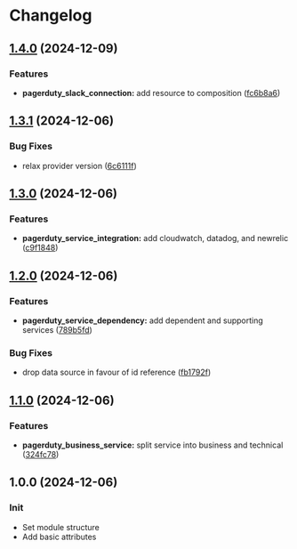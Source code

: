 # Changelog

## [1.4.0](https://github.com/Tensho/terraform-pagerduty-service/compare/v1.3.1...v1.4.0) (2024-12-09)


### Features

* **pagerduty_slack_connection:** add resource to composition ([fc6b8a6](https://github.com/Tensho/terraform-pagerduty-service/commit/fc6b8a6cf698746c5431c1d6156a5ad654e5c79b))

## [1.3.1](https://github.com/Tensho/terraform-pagerduty-service/compare/v1.3.0...v1.3.1) (2024-12-06)


### Bug Fixes

* relax provider version ([6c6111f](https://github.com/Tensho/terraform-pagerduty-service/commit/6c6111f5263e220227f7eba9fb3e5a4c490eadf7))

## [1.3.0](https://github.com/Tensho/terraform-pagerduty-service/compare/v1.2.0...v1.3.0) (2024-12-06)


### Features

* **pagerduty_service_integration:** add cloudwatch, datadog, and newrelic ([c9f1848](https://github.com/Tensho/terraform-pagerduty-service/commit/c9f1848b63c5b11e9b5352810393a974a38bf81c))

## [1.2.0](https://github.com/Tensho/terraform-pagerduty-service/compare/v1.1.0...v1.2.0) (2024-12-06)


### Features

* **pagerduty_service_dependency:** add dependent and supporting services ([789b5fd](https://github.com/Tensho/terraform-pagerduty-service/commit/789b5fd8dc7f0866e65de4387867ae07b71e9a60))


### Bug Fixes

* drop data source in favour of id reference ([fb1792f](https://github.com/Tensho/terraform-pagerduty-service/commit/fb1792f9a4240a3b1907481fc593863d9cdd9c58))

## [1.1.0]((https://github.com/Tensho/terraform-pagerduty-service/compare/v1.0.0...v1.1.0)) (2024-12-06)


### Features

* **pagerduty_business_service:** split service into business and technical ([324fc78](https://github.com/Tensho/terraform-pagerduty-service/commit/324fc78f02c32dadb3c7cc5b42e299a9175fa537))

## 1.0.0 (2024-12-06)

### Init

* Set module structure
* Add basic attributes
